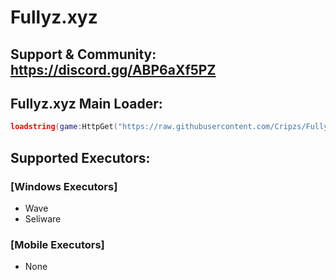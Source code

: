 # Fullyz.xyz 
## Support & Community: https://discord.gg/ABP6aXf5PZ

## Fullyz.xyz Main Loader:
```lua
loadstring(game:HttpGet("https://raw.githubusercontent.com/Cripzs/Fullyz.xyz/main/MainLoader.lua"))()
```

## Supported Executors:
### [Windows Executors]
* Wave
* Seliware

### [Mobile Executors]
* None

